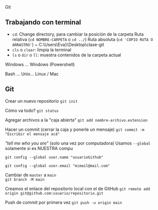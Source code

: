  Git

## Trabajando con terminal

* `cd`: Change directory, para cambiar la posición de la carpeta
		Ruta relativa (`cd NOMBRE-CARPETA` o `cd ../`)
		Ruta absoluta (`cd 'COPIO RUTA O ARRASTRO'`)
		~ C:\Users\Eva}\Desktop\clase-git
* `cls` o `clear`: limpia la terminal
* `ls` o `dir` o `ll`: muestra contenidos de la carpeta actual

Windows
	... Windows (Powershell)

Bash
	... Unix... Linux / Mac

## Git

Crear un nuevo repositorio
`git init`

Cómo va todo?
`git status`

Agregar archivos a la "caja abierta"
`git add nombre-archivo.extension`

Hacer un commit (cerrar la caja y ponerle un mensaje)
`git commit -m "Escribir el mensaje acá"`

_"tell me who you are"_ (solo una vez por computadora)
Usamos `--global` solamente si es NUESTRA compu

`git config --global user.name "usuarioGithub"`

`git config --global user.email "mimail@mail.com"`

Cambiar de `master` a `main`  
`git branch -M main`

Creamos el enlace del repositorio local con el de GitHub
`git remote add origin git@github.com:usuario/repositorio.git`

Push de commit por primera vez
`git push -u origin main`